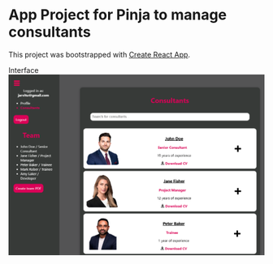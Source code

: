 # App Project for Pinja to manage consultants

This project was bootstrapped with [Create React App](https://github.com/facebook/create-react-app).

Interface
![Interface](interface.png)